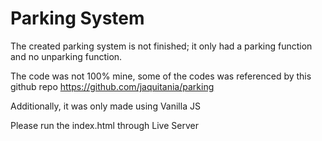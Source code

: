 
# Parking System

The created parking system is not finished; it only had a parking function and no unparking function.

The code was not 100% mine, some of the codes was referenced by this github repo https://github.com/jaquitania/parking

Additionally, it was only made using Vanilla JS

Please run the index.html through Live Server

